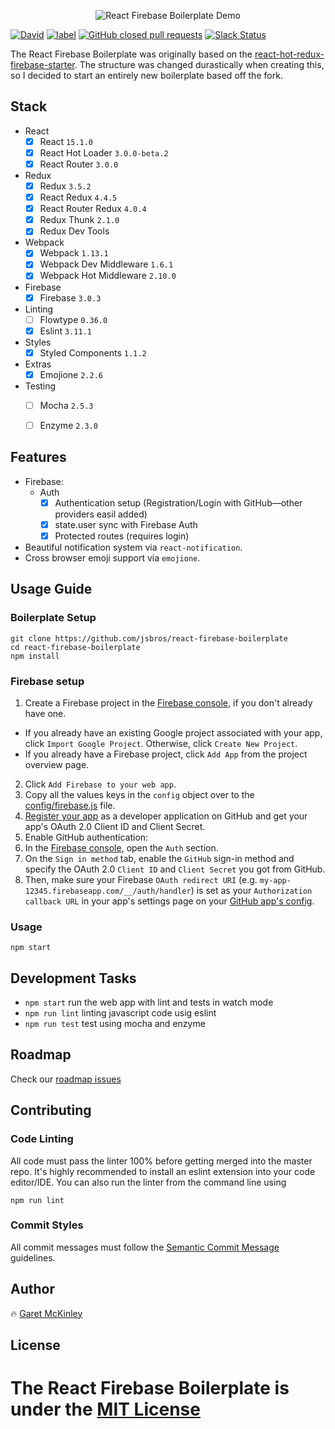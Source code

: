 <p align="center">
  <img src='http://imgur.com/e4TbOxj.gif' alt='React Firebase Boilerplate Demo'/>
</p>

[![David](https://img.shields.io/david/JSBros/react-firebase-boilerplate.svg)](https://github.com/JSBros/react-firebase-boilerplate/issues) [![label](https://img.shields.io/github/issues-raw/JSBros/react-firebase-boilerplate/website.svg)](https://github.com/JSBros/react-firebase-boilerplate/issues) [![GitHub closed pull requests](https://img.shields.io/github/issues-pr-closed-raw/jsbros/react-firebase-boilerplate.svg)](https://github.com/JSBros/react-firebase-boilerplate/pulls?q=is%3Apr+is%3Aclosed) [![Slack Status](https://slackin-xtuseyimsc.now.sh/badge.svg)](https://slackin-xtuseyimsc.now.sh/)

The React Firebase Boilerplate was originally based on the [react-hot-redux-firebase-starter](https://github.com/douglascorrea/react-hot-redux-firebase-starter). The structure was changed durastically when creating this, so I decided to start an entirely new boilerplate based off the fork.

## Stack

- React
  - [X] React `15.1.0`
  - [X] React Hot Loader `3.0.0-beta.2`
  - [X] React Router `3.0.0`
- Redux
  - [X] Redux `3.5.2`
  - [X] React Redux `4.4.5`
  - [X] React Router Redux `4.0.4`
  - [X] Redux Thunk `2.1.0`
  - [X] Redux Dev Tools
- Webpack    
  - [X] Webpack `1.13.1`
  - [X] Webpack Dev Middleware `1.6.1`
  - [X] Webpack Hot Middleware `2.10.0`
- Firebase
  - [X] Firebase `3.0.3`
- Linting
  - [ ] Flowtype `0.36.0`
  - [X] Eslint `3.11.1`
- Styles
  - [X] Styled Components `1.1.2`
- Extras
  - [X] Emojione `2.2.6`
- Testing
  - [ ] Mocha `2.5.3`
  - [ ] Enzyme `2.3.0`


## Features

- Firebase:
  - Auth
    - [X] Authentication setup (Registration/Login with GitHub—other providers easil added)
    - [X] state.user sync with Firebase Auth
    - [X] Protected routes (requires login)
- Beautiful notification system via `react-notification`.
- Cross browser emoji support via `emojione`.


## Usage Guide

### Boilerplate Setup

```
git clone https://github.com/jsbros/react-firebase-boilerplate
cd react-firebase-boilerplate
npm install
```

### Firebase setup

1. Create a Firebase project in the [Firebase console](https://console.firebase.google.com/), if you don't already have one.
  - If you already have an existing Google project associated with your app, click `Import Google Project`. Otherwise, click `Create New Project`.
  - If you already have a Firebase project, click `Add App` from the project overview page.
2. Click `Add Firebase to your web app`.
3. Copy all the values keys in the `config` object over to the [config/firebase.js](config/firebase.js) file.
4.  [Register your app](https://github.com/settings/applications/new) as a developer application on GitHub and get your app's OAuth 2.0 Client ID and Client Secret.
5. Enable GitHub authentication:
  1. In the [Firebase console](https://console.firebase.google.com/), open the `Auth` section.
  2. On the `Sign in method` tab, enable the `GitHub` sign-in method and specify the OAuth 2.0 `Client ID` and `Client Secret` you got from GitHub.
  3. Then, make sure your Firebase `OAuth redirect URI` (e.g. `my-app-12345.firebaseapp.com/__/auth/handler`) is set as your `Authorization callback URL` in your app's settings page on your [GitHub app's config](https://github.com/settings/developers).


### Usage

```
npm start
```

## Development Tasks

- `npm start` run the web app with lint and tests in watch mode
- `npm run lint` linting javascript code usig eslint
- `npm run test` test using mocha and enzyme

## Roadmap

Check our [roadmap issues](https://github.com/jsbros/react-firebase-boilerplate/issues?q=is%3Aissue+is%3Aopen+label%3Aroadmap)

## Contributing

### Code Linting

All code must pass the linter 100% before getting merged into the master repo. It's highly recommended to install an eslint extension into your code editor/IDE. You can also run the linter from the command line using

```
npm run lint
```

### Commit Styles

All commit messages must follow the [Semantic Commit Message](https://seesparkbox.com/foundry/semantic_commit_messages) guidelines.

## Author

🔥 [Garet McKinley](https://twitter.com/garetmckinley)

## License

The React Firebase Boilerplate is under the [MIT License](LICENSE)
=======
